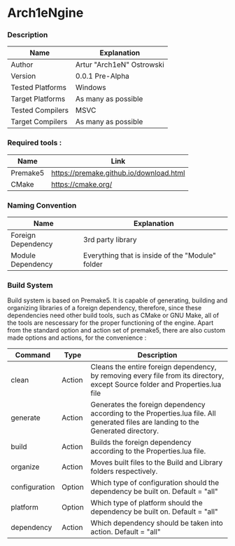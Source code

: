 # Arch1eNgine

### Description



|	Name	|	Explanation	|
|	-----	|	-----	|
|	Author	|	Artur "Arch1eN" Ostrowski	|
|	Version	|	0.0.1 Pre-Alpha |
|	Tested Platforms |	Windows |
|	Target Platforms	|	As many as possible	|
|	Tested Compilers |	MSVC	|
|	Target Compilers	| As many as possible |

### Required tools :

|	Name	|	Link	|
|	-----	|	-----	|
|	Premake5	|	https://premake.github.io/download.html	|
|	CMake	|	https://cmake.org/	|

### Naming Convention

|	Name	|	Explanation	|
|	-----	|	-----	|
|	Foreign Dependency	|	3rd party library	|
|	Module Dependency	|	Everything that is inside of the "Module" folder |

### Build System

Build system is based on Premake5. It is capable of generating, building and organizing libraries of a foreign dependency, therefore, since these dependencies need other build tools, such as CMake or GNU Make, all of the tools are nescessary for the proper functioning of the engine. 
Apart from the standard option and action set of premake5, there are also custom made options and actions, for the convenience :

|	Command	|	Type	|	Description	|	
|	-----	|	-----	|	-----	|
|	clean	|	Action	|	Cleans the entire foreign dependency, by removing every file from its directory, except Source folder and Properties.lua file  	|
|	generate	|	Action	|	Generates the foreign dependency according to the Properties.lua file. All generated files are landing to the Generated directory.	|
|	build	|	Action	|	Builds the foreign dependency according to the Properties.lua file.	|
|	organize	|	Action	|	 Moves built files to the Build and Library folders respectively.		|
|	configuration	|	Option	|	 Which type of configuration should the dependency be built on. Default = "all"		|
|	platform	|	Option	|	 Which type of platform should the dependency be built on. Default = "all"	|
|	dependency	|	Action	|	 Which dependency should be taken into action. Default = "all"		|
